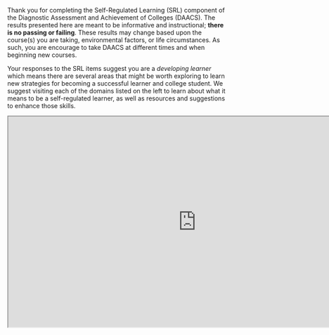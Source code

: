 Thank you for completing the Self-Regulated Learning (SRL) component of the Diagnostic Assessment and Achievement of Colleges (DAACS). The results presented here are meant to be informative and instructional; **there is no passing or failing**. These results may change based upon the course(s) you are taking, environmental factors, or life circumstances. As such, you are encourage to take DAACS at different times and when beginning new courses.

Your responses to the SRL items suggest you are a *developing learner* which means there are several areas that might be worth exploring to learn new strategies for becoming a successful learner and college student. We suggest visiting each of the domains listed on the left to learn about what it means to be a self-regulated learner, as well as resources and suggestions to enhance those skills.

<div class="embed-responsive embed-responsive-16by9"><iframe width="853" height="480" src="https://www.youtube.com/embed/U2Yt0fOLyuw?list=PLz6X7eB9XUp3fUcvexy8n9mAok2LWKtpl"></iframe></div>

